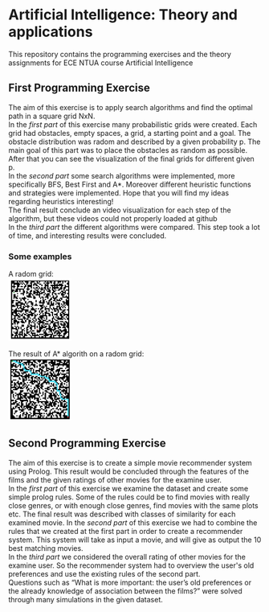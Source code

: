 # Artificial Intelligence: Theory and applications

This repository contains the programming exercises and the theory assignments for ECE NTUA course Artificial Intelligence

## First Programming Exercise
The aim of this exercise is to apply search algorithms and find the optimal path in a square grid NxN. <br/>
In the *first part* of this exercise many probabilistic grids were created. Each grid had obstacles, empty spaces, a grid, a starting point and a goal. The obstacle distribution was radom and described by a given probability p. The main goal of this part was to place the obstacles as random as possible. After that you can see the visualization of the final grids for different given p. <br/>
In the *second part* some search algorithms were implemented, more specifically BFS, Best First and A*. Moreover different heuristic functions and strategies were implemented. Hope that you will find my ideas regarding heuristics interesting! <br/>
The final result conclude an video visualization for each step of the algorithm, but these videos could not properly loaded at github <br/>
In the *third part* the different algorithms were compared. This step took a lot of time, and interesting results were concluded. <br/>

### Some examples
A radom grid: <br/>
<img src="/images/first/grid1.png" width="25%" height ="25%">

The result of A* algorith on a radom grid: <br/>
<img src="/images/first/A*_result.png" width="25%" height ="25%"> 

## Second Programming Exercise
The aim of this exercise is to create a simple movie recommender system using Prolog. This result would be concluded through the features of the films and the given ratings of other movies for the examine user.  </br>
In the *first part* of this exercise we examine the dataset and create some simple prolog rules. Some of the rules could be to find movies with really close genres, or with enough close genres, find movies with the same plots etc. The final result was described with classes of similarity for each examined movie.
In the *second part* of this exercise we had to combine the rules that we created at the first part in order to create a recommender system. This system will take as input a movie, and will give as output the 10 best matching movies.<br/>
In the *third part* we considered the overall rating of other movies for the examine user. So the recommender system had to overview the user's old preferences and use the existing rules of the second part. <br/>
Questions such as “What is more important: the user’s old preferences or the already knowledge of association between the films?” were solved through many simulations in the given dataset.<br/>
